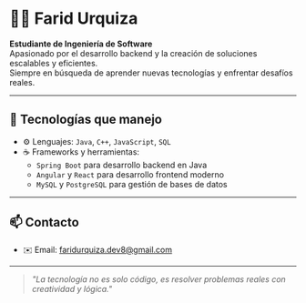 # 👨‍💻 Farid Urquiza

**Estudiante de Ingeniería de Software**  
Apasionado por el desarrollo backend y la creación de soluciones escalables y eficientes.  
Siempre en búsqueda de aprender nuevas tecnologías y enfrentar desafíos reales.

---

## 💼 Tecnologías que manejo

- ⚙️ Lenguajes: `Java`, `C++`, `JavaScript`, `SQL`
- ☕ Frameworks y herramientas:
  - `Spring Boot` para desarrollo backend en Java
  - `Angular` y `React` para desarrollo frontend moderno
  - `MySQL` y `PostgreSQL` para gestión de bases de datos


---

## 📫 Contacto

- ✉️ Email: faridurquiza.dev8@gmail.com  

---

> *"La tecnología no es solo código, es resolver problemas reales con creatividad y lógica."*

